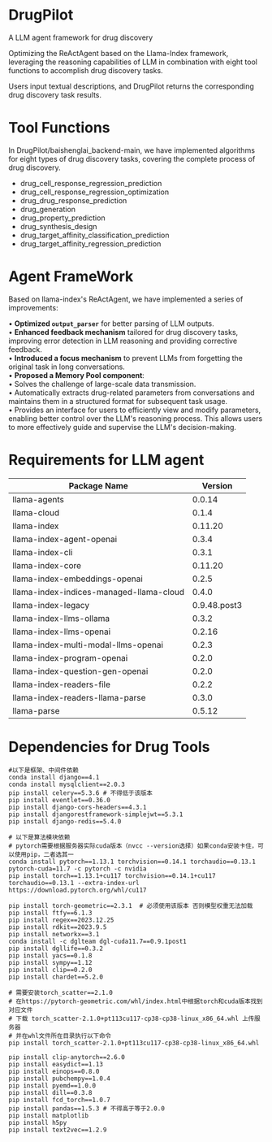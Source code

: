 # DrugPilot
A LLM agent framework for drug discovery

Optimizing the ReActAgent based on the Llama-Index framework, leveraging the reasoning capabilities of LLM in combination with eight tool functions to accomplish drug discovery tasks. 

Users input textual descriptions, and DrugPilot returns the corresponding drug discovery task results.

# Tool Functions 
In DrugPilot/baishenglai_backend-main, we have implemented algorithms for eight types of drug discovery tasks, covering the complete process of drug discovery.
- drug_cell_response_regression_prediction
- drug_cell_response_regression_optimization
- drug_drug_response_prediction
- drug_generation
- drug_property_prediction
- drug_synthesis_design
- drug_target_affinity_classification_prediction
- drug_target_affinity_regression_prediction

# Agent FrameWork
Based on llama-index's ReActAgent, we have implemented a series of improvements:  

• **Optimized `output_parser`** for better parsing of LLM outputs.  
• **Enhanced feedback mechanism** tailored for drug discovery tasks, improving error detection in LLM reasoning and providing corrective feedback.  
• **Introduced a focus mechanism** to prevent LLMs from forgetting the original task in long conversations.  
• **Proposed a Memory Pool component**:  
  • Solves the challenge of large-scale data transmission.  
  • Automatically extracts drug-related parameters from conversations and maintains them in a structured format for subsequent task usage.  
  • Provides an interface for users to efficiently view and modify parameters, enabling better control over the LLM's reasoning process. This allows users to more effectively guide and supervise the LLM's decision-making.

# Requirements for LLM agent
| Package Name                                      | Version         |  
|--------------------------------------------------|---------------|  
| llama-agents                                    | 0.0.14        |  
| llama-cloud                                     | 0.1.4         |  
| llama-index                                     | 0.11.20       |  
| llama-index-agent-openai                        | 0.3.4         |  
| llama-index-cli                                 | 0.3.1         |  
| llama-index-core                                | 0.11.20       |  
| llama-index-embeddings-openai                   | 0.2.5         |  
| llama-index-indices-managed-llama-cloud        | 0.4.0         |  
| llama-index-legacy                              | 0.9.48.post3  |  
| llama-index-llms-ollama                         | 0.3.2         |  
| llama-index-llms-openai                         | 0.2.16        |  
| llama-index-multi-modal-llms-openai             | 0.2.3         |  
| llama-index-program-openai                      | 0.2.0         |  
| llama-index-question-gen-openai                 | 0.2.0         |  
| llama-index-readers-file                        | 0.2.2         |  
| llama-index-readers-llama-parse                 | 0.3.0         |  
| llama-parse                                     | 0.5.12        |  

# Dependencies for Drug Tools
```
#以下是框架、中间件依赖
conda install django==4.1
conda install mysqlclient==2.0.3
pip install celery==5.3.6 # 不得低于该版本
pip install eventlet==0.36.0
pip install django-cors-headers==4.3.1
pip install djangorestframework-simplejwt==5.3.1
pip install django-redis==5.4.0

# 以下是算法模块依赖
# pytorch需要根据服务器实际cuda版本（nvcc --version选择）如果conda安装卡住，可以使用pip，二者选其一
conda install pytorch==1.13.1 torchvision==0.14.1 torchaudio==0.13.1 pytorch-cuda=11.7 -c pytorch -c nvidia
pip install torch==1.13.1+cu117 torchvision==0.14.1+cu117 torchaudio==0.13.1 --extra-index-url https://download.pytorch.org/whl/cu117

pip install torch-geometric==2.3.1  # 必须使用该版本 否则模型权重无法加载
pip install ftfy==6.1.3
pip install regex==2023.12.25
pip install rdkit==2023.9.5
pip install networkx==3.1
conda install -c dglteam dgl-cuda11.7==0.9.1post1
pip install dgllife==0.3.2
pip install yacs==0.1.8
pip install sympy==1.12
pip install clip==0.2.0
pip install chardet==5.2.0

# 需要安装torch_scatter==2.1.0
# 在https://pytorch-geometric.com/whl/index.html中根据torch和cuda版本找到对应文件
# 下载 torch_scatter-2.1.0+pt113cu117-cp38-cp38-linux_x86_64.whl 上传服务器
# 并在whl文件所在目录执行以下命令
pip install torch_scatter-2.1.0+pt113cu117-cp38-cp38-linux_x86_64.whl

pip install clip-anytorch==2.6.0
pip install easydict==1.13
pip install einops==0.8.0
pip install pubchempy==1.0.4
pip install pyemd==1.0.0
pip install dill==0.3.8
pip install fcd_torch==1.0.7
pip install pandas==1.5.3 # 不得高于等于2.0.0
pip install matplotlib
pip install h5py
pip install text2vec==1.2.9
```